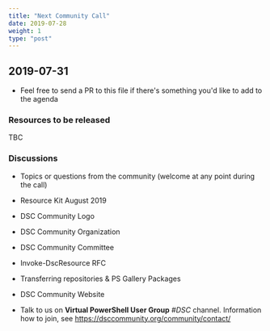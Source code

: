 ```yaml
---
title: "Next Community Call"
date: 2019-07-28
weight: 1
type: "post"
---
```


## 2019-07-31

- Feel free to send a PR to this file if there's something you'd like
  to add to the agenda

### Resources to be released

TBC

### Discussions

- Topics or questions from the community (welcome at any point during the call)

- Resource Kit August 2019

- DSC Community Logo

- DSC Community Organization

- DSC Community Committee

- Invoke-DscResource RFC

- Transferring repositories & PS Gallery Packages

- DSC Community Website

- Talk to us on **Virtual PowerShell User Group** _#DSC_ channel.
  Information how to join, see https://dsccommunity.org/community/contact/
